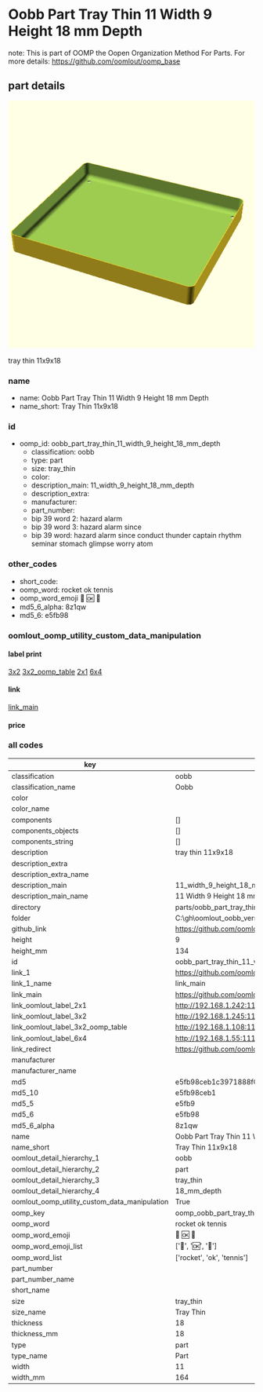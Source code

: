 # Oobb Part Tray Thin 11 Width 9 Height 18 mm Depth  

note: This is part of OOMP the Oopen Organization Method For Parts. For more details: https://github.com/oomlout/oomp_base

##  part details
  

[![](3dpr.png)](3dpr.png)

tray thin 11x9x18



### name
* name: Oobb Part Tray Thin 11 Width 9 Height 18 mm Depth
* name_short: Tray Thin 11x9x18 
### id
* oomp_id: oobb_part_tray_thin_11_width_9_height_18_mm_depth
  * classification: oobb
  * type: part
  * size: tray_thin
  * color: 
  * description_main: 11_width_9_height_18_mm_depth
  * description_extra: 
  * manufacturer: 
  * part_number: 
  * bip 39 word 2: hazard alarm
  * bip 39 word 3: hazard alarm since
  * bip 39 word: hazard alarm since conduct thunder captain rhythm seminar stomach glimpse worry atom

### other_codes
* short_code: 
* oomp_word: rocket ok tennis
* oomp_word_emoji :rocket: :ok: :tennis:
* md5_6_alpha: 8z1qw
* md5_6: e5fb98






### oomlout_oomp_utility_custom_data_manipulation
#### label print
[3x2](http://192.168.1.245:1112/?label=oomp%208z1qw)
[3x2_oomp_table](http://192.168.1.108:1112/?label=oomp%208z1qw)
[2x1](http://192.168.1.242:1112/?label=oomp%208z1qw)
[6x4](http://192.168.1.55:1112/?label=oomp%208z1qw)    

#### link

[link_main](https://github.com/oomlout/oomlout_oobb_version_4_generated_parts/tree/main/navigation_oomp/oobb/part/tray_thin/11_width_9_height_18_mm_depth/part)                              

#### price







### all codes 
| key | value |  
| --- | --- |  
| classification | oobb |  
| classification_name | Oobb |  
| color |  |  
| color_name |  |  
| components | [] |  
| components_objects | [] |  
| components_string | [] |  
| description | tray thin 11x9x18 |  
| description_extra |  |  
| description_extra_name |  |  
| description_main | 11_width_9_height_18_mm_depth |  
| description_main_name | 11 Width 9 Height 18 mm Depth |  
| directory | parts/oobb_part_tray_thin_11_width_9_height_18_mm_depth |  
| folder | C:\gh\oomlout_oobb_version_4_generated_parts\parts\oobb_part_tray_thin_11_width_9_height_18_mm_depth |  
| github_link | https://github.com/oomlout/oomlout_oomp_part_src/tree/main/parts/oobb_part_tray_thin_11_width_9_height_18_mm_depth |  
| height | 9 |  
| height_mm | 134 |  
| id | oobb_part_tray_thin_11_width_9_height_18_mm_depth |  
| link_1 | https://github.com/oomlout/oomlout_oobb_version_4_generated_parts/tree/main/navigation_oomp/oobb/part/tray_thin/11_width_9_height_18_mm_depth/part |  
| link_1_name | link_main |  
| link_main | https://github.com/oomlout/oomlout_oobb_version_4_generated_parts/tree/main/navigation_oomp/oobb/part/tray_thin/11_width_9_height_18_mm_depth/part |  
| link_oomlout_label_2x1 | http://192.168.1.242:1112/?label=oomp%208z1qw |  
| link_oomlout_label_3x2 | http://192.168.1.245:1112/?label=oomp%208z1qw |  
| link_oomlout_label_3x2_oomp_table | http://192.168.1.108:1112/?label=oomp%208z1qw |  
| link_oomlout_label_6x4 | http://192.168.1.55:1112/?label=oomp%208z1qw |  
| link_redirect | https://github.com/oomlout/oomlout_oobb_version_4_generated_parts/tree/main/parts/oobb_tray_thin_11_09_18 |  
| manufacturer |  |  
| manufacturer_name |  |  
| md5 | e5fb98ceb1c3971888f0c2ed9241734f |  
| md5_10 | e5fb98ceb1 |  
| md5_5 | e5fb9 |  
| md5_6 | e5fb98 |  
| md5_6_alpha | 8z1qw |  
| name | Oobb Part Tray Thin 11 Width 9 Height 18 mm Depth |  
| name_short | Tray Thin 11x9x18  |  
| oomlout_detail_hierarchy_1 | oobb |  
| oomlout_detail_hierarchy_2 | part |  
| oomlout_detail_hierarchy_3 | tray_thin |  
| oomlout_detail_hierarchy_4 | 18_mm_depth |  
| oomlout_oomp_utility_custom_data_manipulation | True |  
| oomp_key | oomp_oobb_part_tray_thin_11_width_9_height_18_mm_depth |  
| oomp_word | rocket ok tennis |  
| oomp_word_emoji | :rocket: :ok: :tennis: |  
| oomp_word_emoji_list | [':rocket:', ':ok:', ':tennis:'] |  
| oomp_word_list | ['rocket', 'ok', 'tennis'] |  
| part_number |  |  
| part_number_name |  |  
| short_name |  |  
| size | tray_thin |  
| size_name | Tray Thin |  
| thickness | 18 |  
| thickness_mm | 18 |  
| type | part |  
| type_name | Part |  
| width | 11 |  
| width_mm | 164 |  
